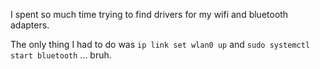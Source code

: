 I spent so much time trying to find drivers for my wifi and bluetooth adapters.

The only thing I had to do was `ip link set wlan0 up` and `sudo systemctl start bluetooth` ... bruh.
